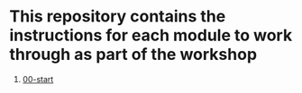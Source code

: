 # This repository contains the instructions for each module to work through as part of the workshop

1. [00-start](/00-start.md)
